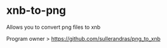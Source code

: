 # xnb-to-png
Allows you to convert png files to xnb

Program owner > https://github.com/sullerandras/png_to_xnb

